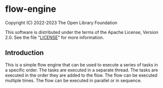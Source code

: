 # flow-engine

Copyright (C) 2022-2023 The Open Library Foundation

This software is distributed under the terms of the Apache License,
Version 2.0. See the file "[LICENSE](LICENSE)" for more information.

## Introduction

This is a simple flow engine that can be used to execute a series of tasks in a specific order. The tasks are executed in a separate thread. The tasks are executed in the order they are added to the flow. The flow can be executed multiple times. The flow can be executed in parallel or in sequence.